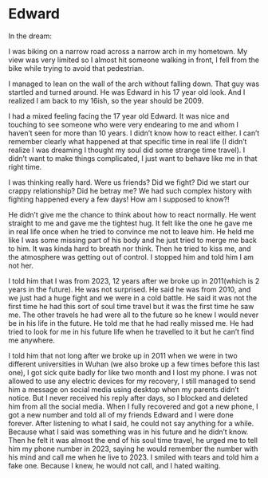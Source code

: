 # Edward

In the dream:

I was biking on a narrow road across a narrow arch in my hometown. My view was very limited so I almost hit someone walking in front, I fell from the bike while trying to avoid that pedestrian.

I managed to lean on the wall of the arch without falling down. That guy was startled and turned around. He was Edward in his 17 year old look. And I realized I am back to my 16ish, so the year should be 2009. 

I had a mixed feeling facing the 17 year old Edward. It was nice and touching to see someone who were very endearing to me and whom I haven’t seen for more than 10 years. I didn’t know how to react either. I can’t remember clearly what happened at that specific time in real life (I didn’t realize I was dreaming I thought my soul did some strange time travel). I didn’t want to make things complicated, I just want to behave like me in that right time. 

I was thinking really hard. Were us friends? Did we fight? Did we start our crappy relationship? Did he betray me? We had such complex history with fighting happened every a few days! How am I supposed to know?! 

He didn’t give me the chance to think about how to react normally. He went straight to me and gave me the tightest hug. It felt like the one he gave me in real life once when he tried to convince me not to leave him. He held me like I was some missing part of his body and he just tried to merge me back to him. It was kinda hard to breath nor think. Then he tried to kiss me, and the atmosphere was getting out of control. I stopped him and told him I am not her.

I told him that I was from 2023, 12 years after we broke up in 2011(which is 2 years in the future). He was not surprised. He said he was from 2010, and we just had a huge fight and we were in a cold battle. He said it was not the first time he had this sort of soul time travel but it was the first time he saw me. The other travels he had were all to the future so he knew I would never be in his life in the future. He told me that he had really missed me. He had tried to look for me in his future life when he travelled to it but he can’t find me anywhere. 

I told him that not long after we broke up in 2011 when we were in two different universities in Wuhan (we also broke up a few times before this last one), I got sick quite badly for like two month and I lost my phone. I was not allowed to use any electric devices for my recovery, I still managed to send him a message on social media using desktop when my parents didn’t notice. But I never received his reply after days, so I blocked and deleted him from all the social media. When I fully recovered and got a new phone, I got a new number and told all of my friends Edward and I were done forever. After listening to what I said, he could not say anything for a while. Because what I said was something was in his future and he didn’t know. Then he felt it was almost the end of his soul time travel, he urged me to tell him my phone number in 2023, saying he would remember the number with his mind and call me when he live to 2023. I smiled with tears and told him a fake one. Because I knew, he would not call, and I hated waiting.

